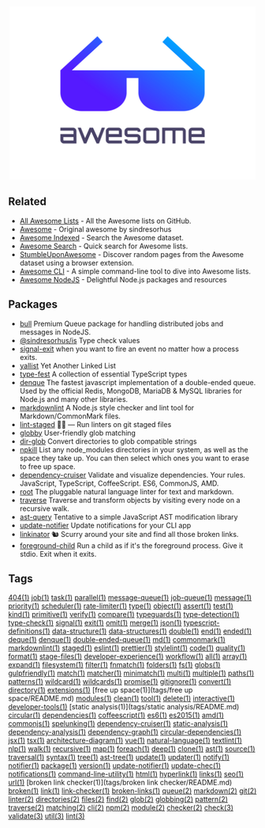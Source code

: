 
<div align="center">
	<img width="500" height="350" src="logo.svg" alt="Awesome">
	<br>
</div>


## Related
- [All Awesome Lists](https://github.com/topics/awesome) - All the Awesome lists on GitHub.
- [Awesome](https://github.com/awesome/sindresorhus) - Original awesome by sindresorhus
- [Awesome Indexed](https://awesome-indexed.mathew-davies.co.uk) - Search the Awesome dataset.
- [Awesome Search](https://awesomelists.top) - Quick search for Awesome lists.
- [StumbleUponAwesome](https://github.com/basharovV/StumbleUponAwesome) - Discover random pages from the Awesome dataset using a browser extension.
- [Awesome CLI](https://github.com/umutphp/awesome-cli) - A simple command-line tool to dive into Awesome lists.
- [Awesome NodeJS](https://github.com/sindresorhus/awesome-nodejs) - Delightful Node.js packages and resources

## Packages
- [bull](https://github.com/OptimalBits/bull) Premium Queue package for handling distributed jobs and messages in NodeJS.
- [@sindresorhus/is](https://github.com/sindresorhus/is) Type check values
- [signal-exit](https://github.com/tapjs/signal-exit) when you want to fire an event no matter how a process exits.
- [yallist](https://github.com/isaacs/yallist) Yet Another Linked List
- [type-fest](https://github.com/sindresorhus/type-fest) A collection of essential TypeScript types
- [denque](https://github.com/invertase/denque) The fastest javascript implementation of a double-ended queue. Used by the official Redis, MongoDB, MariaDB & MySQL libraries for Node.js and many other libraries.
- [markdownlint](https://github.com/DavidAnson/markdownlint) A Node.js style checker and lint tool for Markdown/CommonMark files.
- [lint-staged](https://github.com/okonet/lint-staged) 🚫💩 — Run linters on git staged files
- [globby](https://github.com/sindresorhus/globby) User-friendly glob matching
- [dir-glob](https://github.com/kevva/dir-glob) Convert directories to glob compatible strings
- [npkill](https://github.com/voidcosmos/npkill) List any node_modules directories in your system, as well as the space they take up. You can then select which ones you want to erase to free up space.
- [dependency-cruiser](https://github.com/sverweij/dependency-cruiser) Validate and visualize dependencies. Your rules. JavaScript, TypeScript, CoffeeScript. ES6, CommonJS, AMD.
- [root](https://github.com/textlint/textlint) The pluggable natural language linter for text and markdown.
- [traverse](https://github.com/substack/js-traverse) Traverse and transform objects by visiting every node on a recursive walk.
- [ast-query](https://github.com/SBoudrias/AST-query) Tentative to a simple JavaScript AST modification library
- [update-notifier](https://github.com/yeoman/update-notifier) Update notifications for your CLI app
- [linkinator](https://github.com/JustinBeckwith/linkinator) 🐿 Scurry around your site and find all those broken links. 
- [foreground-child](https://github.com/tapjs/foreground-child) Run a child as if it's the foreground process.  Give it stdio.  Exit when it exits.

## Tags
[404(1)](tags/404/README.md) [job(1)](tags/job/README.md) [task(1)](tags/task/README.md) [parallel(1)](tags/parallel/README.md) [message-queue(1)](tags/message-queue/README.md) [job-queue(1)](tags/job-queue/README.md) [message(1)](tags/message/README.md) [priority(1)](tags/priority/README.md) [scheduler(1)](tags/scheduler/README.md) [rate-limiter(1)](tags/rate-limiter/README.md) [type(1)](tags/type/README.md) [object(1)](tags/object/README.md) [assert(1)](tags/assert/README.md) [test(1)](tags/test/README.md) [kind(1)](tags/kind/README.md) [primitive(1)](tags/primitive/README.md) [verify(1)](tags/verify/README.md) [compare(1)](tags/compare/README.md) [typeguards(1)](tags/typeguards/README.md) [type-detection(1)](tags/type-detection/README.md) [type-check(1)](tags/type-check/README.md) [signal(1)](tags/signal/README.md) [exit(1)](tags/exit/README.md) [omit(1)](tags/omit/README.md) [merge(1)](tags/merge/README.md) [json(1)](tags/json/README.md) [typescript-definitions(1)](tags/typescript-definitions/README.md) [data-structure(1)](tags/data-structure/README.md) [data-structures(1)](tags/data-structures/README.md) [double(1)](tags/double/README.md) [end(1)](tags/end/README.md) [ended(1)](tags/ended/README.md) [deque(1)](tags/deque/README.md) [denque(1)](tags/denque/README.md) [double-ended-queue(1)](tags/double-ended-queue/README.md) [md(1)](tags/md/README.md) [commonmark(1)](tags/commonmark/README.md) [markdownlint(1)](tags/markdownlint/README.md) [staged(1)](tags/staged/README.md) [eslint(1)](tags/eslint/README.md) [prettier(1)](tags/prettier/README.md) [stylelint(1)](tags/stylelint/README.md) [code(1)](tags/code/README.md) [quality(1)](tags/quality/README.md) [format(1)](tags/format/README.md) [stage-files(1)](tags/stage-files/README.md) [developer-experience(1)](tags/developer-experience/README.md) [workflow(1)](tags/workflow/README.md) [all(1)](tags/all/README.md) [array(1)](tags/array/README.md) [expand(1)](tags/expand/README.md) [filesystem(1)](tags/filesystem/README.md) [filter(1)](tags/filter/README.md) [fnmatch(1)](tags/fnmatch/README.md) [folders(1)](tags/folders/README.md) [fs(1)](tags/fs/README.md) [globs(1)](tags/globs/README.md) [gulpfriendly(1)](tags/gulpfriendly/README.md) [match(1)](tags/match/README.md) [matcher(1)](tags/matcher/README.md) [minimatch(1)](tags/minimatch/README.md) [multi(1)](tags/multi/README.md) [multiple(1)](tags/multiple/README.md) [paths(1)](tags/paths/README.md) [patterns(1)](tags/patterns/README.md) [wildcard(1)](tags/wildcard/README.md) [wildcards(1)](tags/wildcards/README.md) [promise(1)](tags/promise/README.md) [gitignore(1)](tags/gitignore/README.md) [convert(1)](tags/convert/README.md) [directory(1)](tags/directory/README.md) [extensions(1)](tags/extensions/README.md) [free up space(1)](tags/free up space/README.md) [modules(1)](tags/modules/README.md) [clean(1)](tags/clean/README.md) [tool(1)](tags/tool/README.md) [delete(1)](tags/delete/README.md) [interactive(1)](tags/interactive/README.md) [developer-tools(1)](tags/developer-tools/README.md) [static analysis(1)](tags/static analysis/README.md) [circular(1)](tags/circular/README.md) [dependencies(1)](tags/dependencies/README.md) [coffeescript(1)](tags/coffeescript/README.md) [es6(1)](tags/es6/README.md) [es2015(1)](tags/es2015/README.md) [amd(1)](tags/amd/README.md) [commonjs(1)](tags/commonjs/README.md) [spelunking(1)](tags/spelunking/README.md) [dependency-cruiser(1)](tags/dependency-cruiser/README.md) [static-analysis(1)](tags/static-analysis/README.md) [dependency-analysis(1)](tags/dependency-analysis/README.md) [dependency-graph(1)](tags/dependency-graph/README.md) [circular-dependencies(1)](tags/circular-dependencies/README.md) [jsx(1)](tags/jsx/README.md) [tsx(1)](tags/tsx/README.md) [architecture-diagram(1)](tags/architecture-diagram/README.md) [vue(1)](tags/vue/README.md) [natural-language(1)](tags/natural-language/README.md) [textlint(1)](tags/textlint/README.md) [nlp(1)](tags/nlp/README.md) [walk(1)](tags/walk/README.md) [recursive(1)](tags/recursive/README.md) [map(1)](tags/map/README.md) [foreach(1)](tags/foreach/README.md) [deep(1)](tags/deep/README.md) [clone(1)](tags/clone/README.md) [ast(1)](tags/ast/README.md) [source(1)](tags/source/README.md) [traversal(1)](tags/traversal/README.md) [syntax(1)](tags/syntax/README.md) [tree(1)](tags/tree/README.md) [ast-tree(1)](tags/ast-tree/README.md) [update(1)](tags/update/README.md) [updater(1)](tags/updater/README.md) [notify(1)](tags/notify/README.md) [notifier(1)](tags/notifier/README.md) [package(1)](tags/package/README.md) [version(1)](tags/version/README.md) [update-notifier(1)](tags/update-notifier/README.md) [update-chec(1)](tags/update-chec/README.md) [notifications(1)](tags/notifications/README.md) [command-line-utility(1)](tags/command-line-utility/README.md) [html(1)](tags/html/README.md) [hyperlink(1)](tags/hyperlink/README.md) [links(1)](tags/links/README.md) [seo(1)](tags/seo/README.md) [url(1)](tags/url/README.md) [broken link checker(1)](tags/broken link checker/README.md) [broken(1)](tags/broken/README.md) [link(1)](tags/link/README.md) [link-checker(1)](tags/link-checker/README.md) [broken-links(1)](tags/broken-links/README.md) [queue(2)](tags/queue/README.md) [markdown(2)](tags/markdown/README.md) [git(2)](tags/git/README.md) [linter(2)](tags/linter/README.md) [directories(2)](tags/directories/README.md) [files(2)](tags/files/README.md) [find(2)](tags/find/README.md) [glob(2)](tags/glob/README.md) [globbing(2)](tags/globbing/README.md) [pattern(2)](tags/pattern/README.md) [traverse(2)](tags/traverse/README.md) [matching(2)](tags/matching/README.md) [cli(2)](tags/cli/README.md) [npm(2)](tags/npm/README.md) [module(2)](tags/module/README.md) [checker(2)](tags/checker/README.md) [check(3)](tags/check/README.md) [validate(3)](tags/validate/README.md) [util(3)](tags/util/README.md) [lint(3)](tags/lint/README.md)